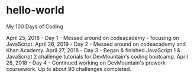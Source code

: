 # hello-world

My 100 Days of Coding

April 25, 2018 - Day 1 - Messed around on codeacademy - focusing on JavaScript.
April 26, 2019 - Day 2 - Messed around on codeacademy and Khan Academy.
April 27, 2018 - Day 3 - Began & finished JavaScript 1 & JavaScript 2 challenge tutorials for DevMountain's coding bootcamp.
April 28, 2018 - Day 4 - Continued working on DevMountain's prework coursework. Up to about 90 challenges completed. 
 
